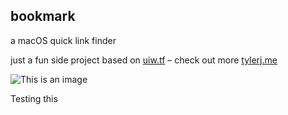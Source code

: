 ## bookmark
a macOS quick link finder

just a fun side project based on [uiw.tf](https://uiw.tf/quick-links) – check out more [tylerj.me](https://www.tylerj.me)

![This is an image](https://uploads-ssl.webflow.com/5f47fcf4fc81fecce371f46f/61d3a8048c30ea9d323d8f7e_natural-p-800.png)

Testing this
